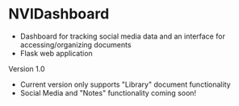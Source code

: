 # NVIDashboard
- Dashboard for tracking social media data and an interface for accessing/organizing documents
- Flask web application

Version 1.0
- Current version only supports "Library" document functionality
- Social Media and "Notes" functionality coming soon!
